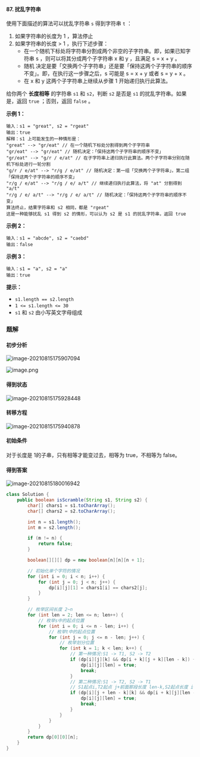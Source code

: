 #### 87. 扰乱字符串

使用下面描述的算法可以扰乱字符串 `s` 得到字符串 `t` ：

1. 如果字符串的长度为 1 ，算法停止
2. 如果字符串的长度 > 1 ，执行下述步骤：
   * 在一个随机下标处将字符串分割成两个非空的子字符串。即，如果已知字符串 s ，则可以将其分成两个子字符串 x 和 y ，且满足 s = x + y 。
   * 随机 决定是要「交换两个子字符串」还是要「保持这两个子字符串的顺序不变」。即，在执行这一步骤之后，s 可能是 s = x + y 或者 s = y + x 。
   * 在 x 和 y 这两个子字符串上继续从步骤 1 开始递归执行此算法。

给你两个 **长度相等** 的字符串 `s1` 和 `s2`，判断 `s2` 是否是 `s1` 的扰乱字符串。如果是，返回 `true` ；否则，返回 `false` 。

**示例 1：**

```shell
输入：s1 = "great", s2 = "rgeat"
输出：true
解释：s1 上可能发生的一种情形是：
"great" --> "gr/eat" // 在一个随机下标处分割得到两个子字符串
"gr/eat" --> "gr/eat" // 随机决定：「保持这两个子字符串的顺序不变」
"gr/eat" --> "g/r / e/at" // 在子字符串上递归执行此算法。两个子字符串分别在随机下标处进行一轮分割
"g/r / e/at" --> "r/g / e/at" // 随机决定：第一组「交换两个子字符串」，第二组「保持这两个子字符串的顺序不变」
"r/g / e/at" --> "r/g / e/ a/t" // 继续递归执行此算法，将 "at" 分割得到 "a/t"
"r/g / e/ a/t" --> "r/g / e/ a/t" // 随机决定：「保持这两个子字符串的顺序不变」
算法终止，结果字符串和 s2 相同，都是 "rgeat"
这是一种能够扰乱 s1 得到 s2 的情形，可以认为 s2 是 s1 的扰乱字符串，返回 true
```

**示例 2：**

```shell
输入：s1 = "abcde", s2 = "caebd"
输出：false
```

**示例 3：**

```shell
输入：s1 = "a", s2 = "a"
输出：true
```

**提示：**

- `s1.length == s2.length`
- `1 <= s1.length <= 30`
- `s1` 和 `s2` 由小写英文字母组成

### 题解

#### 初步分析

![image-20210815175907094](http://gitlab.wsh-study.com/xp-study/LeeteCode/blob/master/区间DP/images/扰乱字符串/1.jpg)

![image.png](http://gitlab.wsh-study.com/xp-study/LeeteCode/blob/master/区间DP/images/扰乱字符串/2.jpg)

#### 得到状态

![image-20210815175928448](http://gitlab.wsh-study.com/xp-study/LeeteCode/blob/master/区间DP/images/扰乱字符串/3.jpg)

#### 转移方程

![image-20210815175940878](http://gitlab.wsh-study.com/xp-study/LeeteCode/blob/master/区间DP/images/扰乱字符串/4.jpg)

#### 初始条件

对于长度是 1的子串，只有相等才能变过去，相等为 true，不相等为 false。

#### 得到答案

![image-20210815180016942](http://gitlab.wsh-study.com/xp-study/LeeteCode/blob/master/区间DP/images/扰乱字符串/5.jpg)

```java
class Solution {
    public boolean isScramble(String s1, String s2) {
        char[] chars1 = s1.toCharArray();
        char[] chars2 = s2.toCharArray();

        int n = s1.length();
        int m = s2.length();

        if (m != n) {
            return false;
        }

        boolean[][][] dp = new boolean[n][n][n + 1];

        // 初始化单个字符的情况
        for (int i = 0; i < n; i++) {
            for (int j = 0; j < n; j++) {
                dp[i][j][1] = chars1[i] == chars2[j];
            }
        }

        // 枚举区间长度 2~n
        for (int len = 2; len <= n; len++) {
            // 枚举s中的起点位置
            for (int i = 0; i <= n - len; i++) {
                // 枚举t中的起点位置
                for (int j = 0; j <= n - len; j++) {
                    // 枚举划分位置
                    for (int k = 1; k < len; k++) {
                        // 第一种情况:S1 -> T1, S2 -> T2
                        if (dp[i][j][k] && dp[i + k][j + k][len - k]) {
                            dp[i][j][len] = true;
                            break;
                        }
                        // 第二种情况:S1 -> T2, S2 -> T1
                        // S1起点i,T2起点 j+前面那段长度 len-k,S2起点长度 i+前面那段长度k
                        if (dp[i][j + len - k][k] && dp[i + k][j][len - k]) {
                            dp[i][j][len] = true;
                            break;
                        }
                    }
                }
            }
        }
        return dp[0][0][n];
    }
}
```

